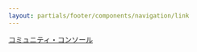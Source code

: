 ```yaml
---
layout: partials/footer/components/navigation/link
---
```


[コミュニティ・コンソール](https://orbs.flipsidecrypto.com/)

